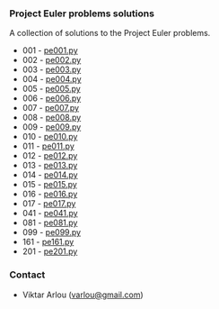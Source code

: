 ### Project Euler problems solutions

A collection of solutions to the Project Euler problems.

* 001 - [pe001.py](https://github.com/Arvik/project-euler/blob/master/pe001.py) 
* 002 - [pe002.py](https://github.com/Arvik/project-euler/blob/master/pe002.py)
* 003 - [pe003.py](https://github.com/Arvik/project-euler/blob/master/pe003.py) 
* 004 - [pe004.py](https://github.com/Arvik/project-euler/blob/master/pe004.py) 
* 005 - [pe005.py](https://github.com/Arvik/project-euler/blob/master/pe005.py) 
* 006 - [pe006.py](https://github.com/Arvik/project-euler/blob/master/pe006.py)
* 007 - [pe007.py](https://github.com/Arvik/project-euler/blob/master/pe007.py)
* 008 - [pe008.py](https://github.com/Arvik/project-euler/blob/master/pe008.py)
* 009 - [pe009.py](https://github.com/Arvik/project-euler/blob/master/pe009.py)
* 010 - [pe010.py](https://github.com/Arvik/project-euler/blob/master/pe010.py)
* 011 - [pe011.py](https://github.com/Arvik/project-euler/blob/master/pe011.py)
* 012 - [pe012.py](https://github.com/Arvik/project-euler/blob/master/pe012.py)
* 013 - [pe013.py](https://github.com/Arvik/project-euler/blob/master/pe013.py)
* 014 - [pe014.py](https://github.com/Arvik/project-euler/blob/master/pe014.py)
* 015 - [pe015.py](https://github.com/Arvik/project-euler/blob/master/pe015.py)
* 016 - [pe016.py](https://github.com/Arvik/project-euler/blob/master/pe016.py)
* 017 - [pe017.py](https://github.com/Arvik/project-euler/blob/master/pe017.py)
* 041 - [pe041.py](https://github.com/Arvik/project-euler/blob/master/pe041.py)
* 081 - [pe081.py](https://github.com/Arvik/project-euler/blob/master/pe081.py)
* 099 - [pe099.py](https://github.com/Arvik/project-euler/blob/master/pe099.py)
* 161 - [pe161.py](https://github.com/Arvik/project-euler/blob/master/pe161.py)
* 201 - [pe201.py](https://github.com/Arvik/project-euler/blob/master/pe201.py)

### Contact

* Viktar Arlou (varlou@gmail.com)
